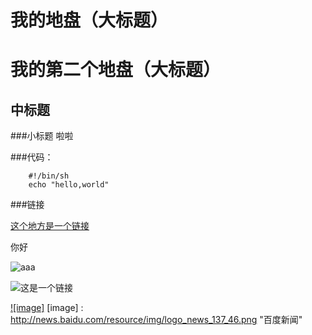 我的地盘（大标题）
==
我的第二个地盘（大标题）
==
中标题
--
###小标题
啦啦

###代码：

		#!/bin/sh
		echo "hello,world"
		
###链接

[这个地方是一个链接](http://www.baidu.com)

你好

![aaa](http://github.com/unicorn.png "github README.md")


![这是一个链接](http://www.baidu.com "注释信息")


[![image]](http://news.baidu.com)
[image] : http://news.baidu.com/resource/img/logo_news_137_46.png "百度新闻"


